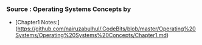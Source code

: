 

### Source : Operating Systems Concepts by 


- [Chapter1 Notes:] (https://github.com/nairuzabulhul/.CodeBits/blob/master/Operating%20Systems/Operating%20Systems%20Concepts/Chapter1.md) 
